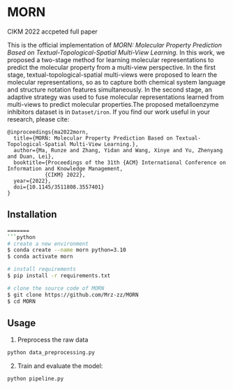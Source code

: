 # MORN

CIKM 2022 accpeted full paper


This is the official implementation of *MORN: Molecular Property Prediction Based on Textual-Topological-Spatial Multi-View Learning.* In this work, we proposed a two-stage method for learning molecular representations to predict the molecular property from a multi-view perspective. In the first stage, textual-topological-spatial multi-views were proposed to learn the molecular representations, so as to capture both chemical system language and structure notation features simultaneously. In the second stage, an adaptive strategy was used to fuse molecular representations learned from multi-views to predict molecular properties.The proposed metalloenzyme inhibitors dataset is in `Dataset/iron`. If you find our work useful in your research, please cite:

```
@inproceedings{ma2022morn,
  title={MORN: Molecular Property Prediction Based on Textual-Topological-Spatial Multi-View Learning.},
  author={Ma, Runze and Zhang, Yidan and Wang, Xinye and Yu, Zhenyang and Duan, Lei},
  booktitle={Proceedings of the 31th {ACM} International Conference on Information and Knowledge Management,
            {CIKM} 2022},
  year={2022},
  doi={10.1145/3511808.3557401}
}
```




## Installation
```bash
=======
```python
# create a new environment
$ conda create --name morn python=3.10
$ conda activate morn

# install requirements
$ pip install -r requirements.txt

# clone the source code of MORN
$ git clone https://github.com/Mrz-zz/MORN
$ cd MORN
```



## Usage
1. Preprocess the raw data

```bash
python data_preprocessing.py
```

2. Train and evaluate the model:
```bash
python pipeline.py
```

